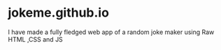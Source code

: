 # jokeme.github.io
I have made a fully fledged web app of a random joke maker using Raw HTML ,CSS and JS 
